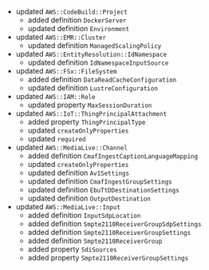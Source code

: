 - updated `AWS::CodeBuild::Project`
  - added definition `DockerServer`
  - updated definition `Environment`
- updated `AWS::EMR::Cluster`
  - updated definition `ManagedScalingPolicy`
- updated `AWS::EntityResolution::IdNamespace`
  - updated definition `IdNamespaceInputSource`
- updated `AWS::FSx::FileSystem`
  - added definition `DataReadCacheConfiguration`
  - updated definition `LustreConfiguration`
- updated `AWS::IAM::Role`
  - updated property `MaxSessionDuration`
- updated `AWS::IoT::ThingPrincipalAttachment`
  - added property `ThingPrincipalType`
  - updated `createOnlyProperties`
  - updated `required`
- updated `AWS::MediaLive::Channel`
  - added definition `CmafIngestCaptionLanguageMapping`
  - updated `createOnlyProperties`
  - updated definition `Av1Settings`
  - updated definition `CmafIngestGroupSettings`
  - updated definition `EbuTtDDestinationSettings`
  - updated definition `OutputDestination`
- updated `AWS::MediaLive::Input`
  - added definition `InputSdpLocation`
  - added definition `Smpte2110ReceiverGroupSdpSettings`
  - added definition `Smpte2110ReceiverGroupSettings`
  - added definition `Smpte2110ReceiverGroup`
  - added property `SdiSources`
  - added property `Smpte2110ReceiverGroupSettings`
